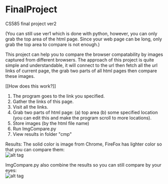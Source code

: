 # FinalProject
CS585 final project ver2</br>

(You can still use ver1 which is done with python, however, you can only grab the top area of the html page. Since your web page can be long, only grab the top area to compare is not enough.)</br>

This project can help you to compare the browser compatability by images captured from different browsers. The approach of this project is quite simple and understandable, it will connect to the url then fetch all the url links of current page, the grab two parts of all html pages then compare these images.</br>

[[How does this work?]]</br>
1. The program goes to the link you specified. </br>
2. Gather the links of this page. </br>
3. Visit all the links.</br>
4. Grab two parts of html page: (a) top area (b) some specified location (you can edit this and make the program scroll to more locations).</br>
5. Store images (by the html file name)</br>
6. Run ImgCompare.py</br>
7. View results in folder "cmp"</br>

Results:
The solid color is image from Chrome, FireFox has lighter color so that you can compare them:</br>
![alt tag](https://raw.githubusercontent.com/H-yang/FinalProject/master/585Proj/cmp/contact-scroll.png-diff.png)

ImgCompare.py also combine the results so you can still compare by your eyes:</br>
![alt tag](https://raw.githubusercontent.com/H-yang/FinalProject/master/585Proj/cmp/contact-scroll.png.png)



